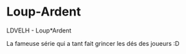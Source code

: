 # Loup-Ardent
LDVELH - Loup*Ardent

La fameuse série qui a tant fait grincer les dés des joueurs :D
